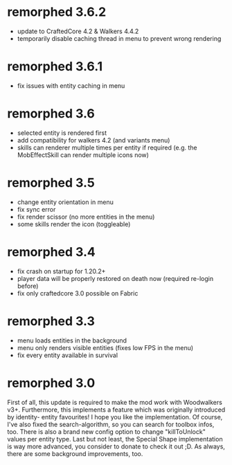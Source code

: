 remorphed 3.6.2
================
- update to CraftedCore 4.2 & Walkers 4.4.2
- temporarily disable caching thread in menu to prevent wrong rendering

remorphed 3.6.1
================
- fix issues with entity caching in menu

remorphed 3.6
================
- selected entity is rendered first
- add compatibility for walkers 4.2 (and variants menu)
- skills can renderer multiple times per entity if required (e.g. the MobEffectSkill can render multiple icons now)

remorphed 3.5
================
- change entity orientation in menu
- fix sync error
- fix render scissor (no more entities in the menu)
- some skills render the icon (toggleable)

remorphed 3.4
================
- fix crash on startup for 1.20.2+
- player data will be properly restored on death now (required re-login before)
- fix only craftedcore 3.0 possible on Fabric

remorphed 3.3
================
- menu loads entities in the background
- menu only renders visible entities (fixes low FPS in the menu)
- fix every entity available in survival

remorphed 3.0
================
First of all, this update is required to make the mod work with Woodwalkers v3+.
Furthermore, this implements a feature which was originally introduced by identity- entity favourites! I hope you like
the implementation.
Of course, I've also fixed the search-algorithm, so you can search for toolbox infos, too.
There is also a brand new config option to change "killToUnlock" values per entity type.
Last but not least, the Special Shape implementation is way more advanced, you consider to donate to check it out ;D.
As always, there are some background improvements, too.